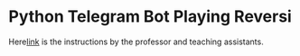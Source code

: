# Python Telegram Bot Playing Reversi

Here[link](https://hackmd.io/@truckski/BJ_l615N2) is the instructions by the professor and teaching assistants.
